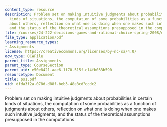 ```yaml
---
content_type: resource
description: Problem set on making intuitive judgments about probabilities in certain
  kinds of situations, the computation of some probabilities as a function of judgments
  about others, reflection on what one is doing when one makes such intuitive judgments,
  and the status of the theoretical assumptions presupposed in the computations.
file: /courses/24-222-decisions-games-and-rational-choice-spring-2008/dfda3f2a078dd88fbeb348e8cd7ccdc2_ps1.pdf
file_type: application/pdf
learning_resource_types:
- Assignments
license: https://creativecommons.org/licenses/by-nc-sa/4.0/
ocw_type: OCWFile
parent_title: Assignments
parent_type: CourseSection
parent_uid: e50e8421-aae6-1f70-515f-c14fb033b590
resourcetype: Document
title: ps1.pdf
uid: dfda3f2a-078d-d88f-beb3-48e8cd7ccdc2
---
```

Problem set on making intuitive judgments about probabilities in certain kinds of situations, the computation of some probabilities as a function of judgments about others, reflection on what one is doing when one makes such intuitive judgments, and the status of the theoretical assumptions presupposed in the computations.